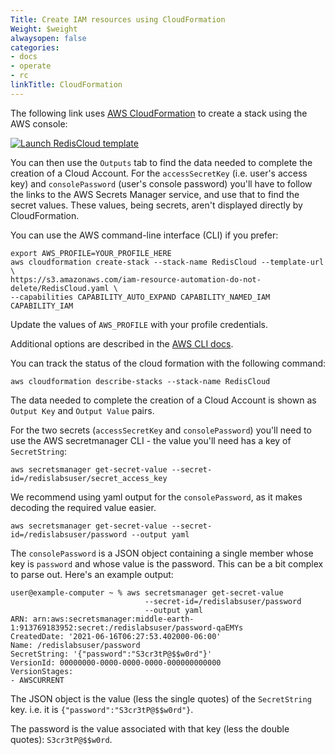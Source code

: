```yaml
---
Title: Create IAM resources using CloudFormation
Weight: $weight
alwaysopen: false
categories:
- docs
- operate
- rc
linkTitle: CloudFormation
---
```

The following link uses [AWS CloudFormation](https://aws.amazon.com/cloudformation/) to create a stack using the AWS console:

<a href="https://console.aws.amazon.com/cloudformation/home?#/stacks/new?stackName=RedisCloud&templateURL=https://s3.amazonaws.com/iam-resource-automation-do-not-delete/RedisCloud.yaml">
<img alt="Launch RedisCloud template" src="https://s3.amazonaws.com/cloudformation-examples/cloudformation-launch-stack.png"/>
</a>

You can then use the `Outputs` tab to find the data needed to complete the creation of a Cloud Account. For the `accessSecretKey` (i.e. user's access key) and `consolePassword` (user's console password) you'll have to follow the links to the AWS Secrets Manager service, and use that to find the secret values. These values, being secrets, aren't displayed directly by CloudFormation.

You can use the AWS command-line interface (CLI) if you prefer:

``` shell
export AWS_PROFILE=YOUR_PROFILE_HERE
aws cloudformation create-stack --stack-name RedisCloud --template-url \
https://s3.amazonaws.com/iam-resource-automation-do-not-delete/RedisCloud.yaml \
--capabilities CAPABILITY_AUTO_EXPAND CAPABILITY_NAMED_IAM CAPABILITY_IAM
```

Update the values of `AWS_PROFILE` with your profile credentials. 

Additional options are described in the [AWS CLI docs](https://docs.aws.amazon.com/cli/latest/userguide/cli-chap-configure.html). 

You can track the status of the cloud formation with the following command:

``` console
aws cloudformation describe-stacks --stack-name RedisCloud
```
The data needed to complete the creation of a Cloud Account is shown as `Output Key` and `Output Value` pairs.

For the two secrets (`accessSecretKey` and `consolePassword`) you'll need to use the AWS secretmanager CLI - the value you'll need has a key of `SecretString`:

``` console
aws secretsmanager get-secret-value --secret-id=/redislabsuser/secret_access_key
```

We recommend using yaml output for the `consolePassword`, as it makes decoding the required value easier.

``` console
aws secretsmanager get-secret-value --secret-id=/redislabsuser/password --output yaml
```

The `consolePassword` is a JSON object containing a single member whose key is `password` and whose value is the password. This can be a bit complex to parse out. Here's an example output:

```
user@example-computer ~ % aws secretsmanager get-secret-value 
                              --secret-id=/redislabsuser/password 
                              --output yaml
ARN: arn:aws:secretsmanager:middle-earth-1:913769183952:secret:/redislabsuser/password-qaEMYs
CreatedDate: '2021-06-16T06:27:53.402000-06:00'
Name: /redislabsuser/password
SecretString: '{"password":"S3cr3tP@$$w0rd"}'
VersionId: 00000000-0000-0000-0000-000000000000
VersionStages:
- AWSCURRENT
```

The JSON object is the value (less the single quotes) of the `SecretString` key. i.e. it is <nobr>`{"password":"S3cr3tP@$$w0rd"}`</nobr>.

The password is the value associated with that key (less the double quotes): `S3cr3tP@$$w0rd`.
